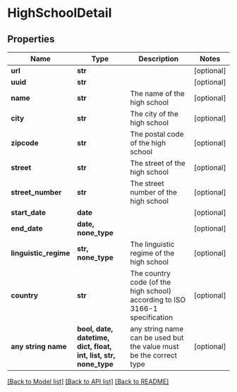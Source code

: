 # HighSchoolDetail


## Properties
Name | Type | Description | Notes
------------ | ------------- | ------------- | -------------
**url** | **str** |  | [optional] 
**uuid** | **str** |  | [optional] 
**name** | **str** | The name of the high school | [optional] 
**city** | **str** | The city of the high school | [optional] 
**zipcode** | **str** | The postal code of the high school | [optional] 
**street** | **str** | The street of the high school | [optional] 
**street_number** | **str** | The street number of the high school | [optional] 
**start_date** | **date** |  | [optional] 
**end_date** | **date, none_type** |  | [optional] 
**linguistic_regime** | **str, none_type** | The linguistic regime of the high school | [optional] 
**country** | **str** | The country code (of the high school) according to ISO 3166-1 specification | [optional] 
**any string name** | **bool, date, datetime, dict, float, int, list, str, none_type** | any string name can be used but the value must be the correct type | [optional]

[[Back to Model list]](../README.md#documentation-for-models) [[Back to API list]](../README.md#documentation-for-api-endpoints) [[Back to README]](../README.md)


